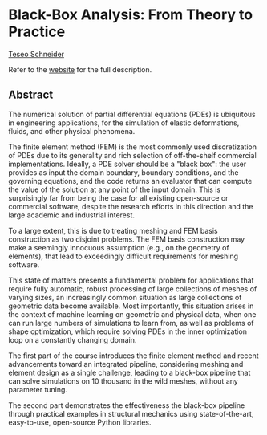 # Black-Box Analysis: From Theory to Practice

[Teseo Schneider](https://cs.nyu.edu/~teseo/)

Refer to the [website](https://teseoch.github.io/blackbox-course-imr/) for the full description.

## Abstract
The numerical solution of partial differential equations (PDEs) is ubiquitous in engineering applications, for the simulation of elastic deformations, fluids, and other physical phenomena.

The finite element method (FEM) is the most commonly used discretization of PDEs due to its generality and rich selection of off-the-shelf commercial implementations. Ideally, a PDE solver should be a "black box": the user provides as input the domain boundary, boundary conditions, and the governing equations, and the code returns an evaluator that can compute the value of the solution at any point of the input domain. This is surprisingly far from being the case for all existing open-source or commercial software, despite the research efforts in this direction and the large academic and industrial interest.

To a large extent, this is due to treating meshing and FEM basis construction as two disjoint problems. The FEM basis construction may make a seemingly innocuous assumption (e.g., on the geometry of elements), that lead to exceedingly difficult requirements for meshing software.

This state of matters presents a fundamental problem for applications that require fully automatic, robust processing of large collections of meshes of varying sizes, an increasingly common situation as large collections of geometric data become available. Most importantly, this situation arises in the context of machine learning on geometric and physical data, when one can run large numbers of simulations to learn from, as well as problems of shape optimization, which require solving PDEs in the inner optimization loop on a constantly changing domain.

The first part of the course introduces the finite element method and recent advancements toward an integrated pipeline, considering meshing and element design as a single challenge, leading to a black-box pipeline that can solve simulations on 10 thousand in the wild meshes, without any parameter tuning.

The second part demonstrates the effectiveness the black-box pipeline through practical examples in structural mechanics using state-of-the-art, easy-to-use, open-source Python libraries.